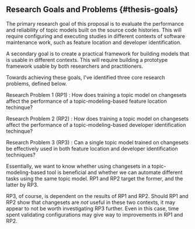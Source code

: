 ## Research Goals and Problems {#thesis-goals}

The primary research goal of this proposal is to evaluate the performance and
reliability of topic models built on the source code histories. This will
require configuring and executing studies in different contexts of software
maintenance work, such as feature location and developer identification.

A secondary goal is to create a practical framework for building models that is
usable in different contexts. This will require building a prototype framework
usable by both researchers and practitioners.

Towards achieving these goals, I've identified three core research problems,
defined below.

Research Problem 1 (RP1)
:   How does training a topic model on changesets affect the performance of a
topic-modeling-based feature location techinque?

Research Problem 2 (RP2)
:   How does training a topic model on changesets affect the performance of a
topic-modeling-based developer identification techinque?

Research Problem 3 (RP3)
:   Can a single topic model trained on changesets be effectively used in both
feature location and developer identification techniques?

Essentially, we want to know whether using changesets in a topic-modeling-based
tool is beneficial and whether we can automate different tasks using the same
topic model. RP1 and RP2 target the former, and the latter by RP3.

RP3, of course, is dependent on the results of RP1 and RP2. Should RP1 and RP2
show that changesets are *not* useful in these two contexts, it may appear to
not be worth investigating RP3 further. Even in this case, time spent
validating configurations may give way to improvements in RP1 and RP2.
